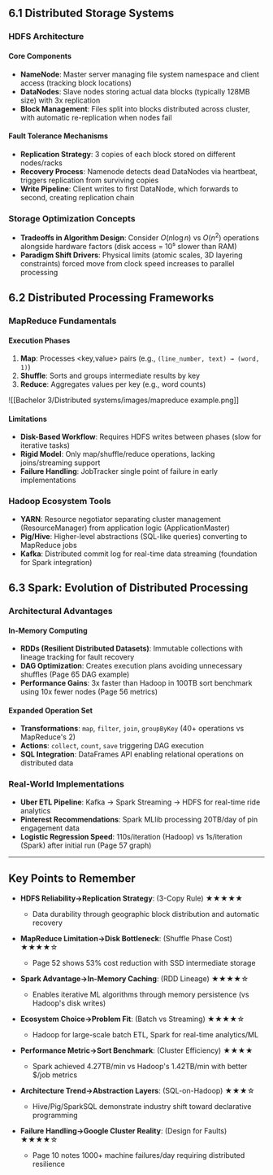 ## 6.1 Distributed Storage Systems

### HDFS Architecture

#### Core Components

- **NameNode**: Master server managing file system namespace and client access (tracking block locations)
- **DataNodes**: Slave nodes storing actual data blocks (typically 128MB size) with 3x replication
- **Block Management**: Files split into blocks distributed across cluster, with automatic re-replication when nodes fail

#### Fault Tolerance Mechanisms

- **Replication Strategy**: 3 copies of each block stored on different nodes/racks
- **Recovery Process**: Namenode detects dead DataNodes via heartbeat, triggers replication from surviving copies
- **Write Pipeline**: Client writes to first DataNode, which forwards to second, creating replication chain

### Storage Optimization Concepts

- **Tradeoffs in Algorithm Design**: Consider $O(n \log n)$ vs $O(n^2)$ operations alongside hardware factors (disk access = 10⁵ slower than RAM)
- **Paradigm Shift Drivers**: Physical limits (atomic scales, 3D layering constraints) forced move from clock speed increases to parallel processing

## 6.2 Distributed Processing Frameworks

### MapReduce Fundamentals

#### Execution Phases

1. **Map**: Processes <key,value> pairs (e.g., `(line_number, text) → (word, 1)`)
2. **Shuffle**: Sorts and groups intermediate results by key
3. **Reduce**: Aggregates values per key (e.g., word counts)

![[Bachelor 3/Distributed systems/images/mapreduce example.png]]
#### Limitations

- **Disk-Based Workflow**: Requires HDFS writes between phases (slow for iterative tasks)
- **Rigid Model**: Only map/shuffle/reduce operations, lacking joins/streaming support
- **Failure Handling**: JobTracker single point of failure in early implementations

### Hadoop Ecosystem Tools

- **YARN**: Resource negotiator separating cluster management (ResourceManager) from application logic (ApplicationMaster)
- **Pig/Hive**: Higher-level abstractions (SQL-like queries) converting to MapReduce jobs
- **Kafka**: Distributed commit log for real-time data streaming (foundation for Spark integration)

## 6.3 Spark: Evolution of Distributed Processing

### Architectural Advantages

#### In-Memory Computing

- **RDDs (Resilient Distributed Datasets)**: Immutable collections with lineage tracking for fault recovery
- **DAG Optimization**: Creates execution plans avoiding unnecessary shuffles (Page 65 DAG example)
- **Performance Gains**: 3x faster than Hadoop in 100TB sort benchmark using 10x fewer nodes (Page 56 metrics)

#### Expanded Operation Set

- **Transformations**: `map`, `filter`, `join`, `groupByKey` (40+ operations vs MapReduce's 2)
- **Actions**: `collect`, `count`, `save` triggering DAG execution
- **SQL Integration**: DataFrames API enabling relational operations on distributed data

### Real-World Implementations

- **Uber ETL Pipeline**: Kafka → Spark Streaming → HDFS for real-time ride analytics
- **Pinterest Recommendations**: Spark MLlib processing 20TB/day of pin engagement data
- **Logistic Regression Speed**: 110s/iteration (Hadoop) vs 1s/iteration (Spark) after initial run (Page 57 graph)

---

## Key Points to Remember

- **HDFS Reliability→Replication Strategy**: (3-Copy Rule) ★★★★★

  - Data durability through geographic block distribution and automatic recovery

- **MapReduce Limitation→Disk Bottleneck**: (Shuffle Phase Cost) ★★★★☆

  - Page 52 shows 53% cost reduction with SSD intermediate storage

- **Spark Advantage→In-Memory Caching**: (RDD Lineage) ★★★★☆

  - Enables iterative ML algorithms through memory persistence (vs Hadoop's disk writes)

- **Ecosystem Choice→Problem Fit**: (Batch vs Streaming) ★★★★☆

  - Hadoop for large-scale batch ETL, Spark for real-time analytics/ML

- **Performance Metric→Sort Benchmark**: (Cluster Efficiency) ★★★★

  - Spark achieved 4.27TB/min vs Hadoop's 1.42TB/min with better $/job metrics

- **Architecture Trend→Abstraction Layers**: (SQL-on-Hadoop) ★★★☆

  - Hive/Pig/SparkSQL demonstrate industry shift toward declarative programming

- **Failure Handling→Google Cluster Reality**: (Design for Faults) ★★★★☆
  - Page 10 notes 1000+ machine failures/day requiring distributed resilience
